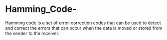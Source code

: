 # Hamming_Code-
Hamming code is a set of error-correction codes that can be used to detect and correct the errors that can occur when the data is moved or stored from the sender to the receiver.
